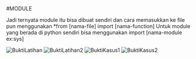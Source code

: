 #MODULE

Jadi ternyata module itu bisa dibuat sendiri dan cara memasukkan ke file pun menggunakan *from [nama-file] import [nama-function]
Untuk module yang berada di python sendiri bisa menggunakan import [nama-module ex:sys]

![BuktiLatihan](https://github.com/andri-x99/python3/blob/master/hari-2/gambar/command-dasar.png)
![BuktiLatihan2](https://github.com/andri-x99/python3/blob/master/hari-2/gambar/command-dasar2.png)
![BuktiKasus1](https://github.com/andri-x99/python3/blob/master/hari-2/gambar/kasus-bubblesort.png)
![BuktiKasus2](https://github.com/andri-x99/python3/blob/master/hari-2/gambar/kasus-selection.png)
